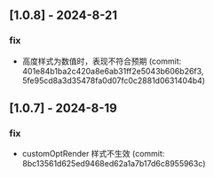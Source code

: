 ## [1.0.8] - 2024-8-21

### fix

- 高度样式为数值时，表现不符合预期 (commit: 401e84b1ba2c420a8e6ab31ff2e5043b606b26f3, 5fe95cd8a3d35478fa0d07fc0c2881d0631404b4)

## [1.0.7] - 2024-8-19

### fix

- customOptRender 样式不生效 (commit: 8bc13561d625ed9468ed62a1a7b17d6c8955963c)
